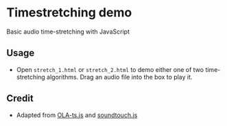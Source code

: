 # Timestretching demo

Basic audio time-stretching with JavaScript

## Usage

- Open `stretch_1.html` or `stretch_2.html` to demo either one of two time-stretching algorithms. Drag an audio file into the box to play it.

## Credit

- Adapted from [OLA-ts.js](https://github.com/echo66/OLA-TS.js?files=1) and [soundtouch.js](https://github.com/also/soundtouch-js)
